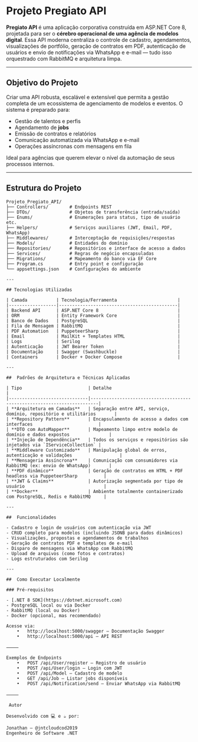 #  Projeto Pregiato API

**Pregiato API** é uma aplicação corporativa construída em ASP.NET Core 8, projetada para ser o **cérebro operacional de uma agência de modelos digital**. Essa API moderna centraliza o controle de cadastro, agendamentos, visualizações de portfólio, geração de contratos em PDF, autenticação de usuários e envio de notificações via WhatsApp e e-mail — tudo isso orquestrado com RabbitMQ e arquitetura limpa.

---

## Objetivo do Projeto

Criar uma API robusta, escalável e extensível que permita a gestão completa de um ecossistema de agenciamento de modelos e eventos. O sistema é preparado para:

- Gestão de talentos e perfis
- Agendamento de **jobs**
- Emissão de contratos e relatórios
- Comunicação automatizada via WhatsApp e e-mail
- Operações assíncronas com mensagens em fila

Ideal para agências que querem elevar o nível da automação de seus processos internos.

---

##  Estrutura do Projeto

```text
Projeto_Pregiato_API/
├── Controllers/        # Endpoints REST
├── DTOs/               # Objetos de transferência (entrada/saída)
├── Enums/              # Enumerações para status, tipo de usuário etc.
├── Helpers/            # Serviços auxiliares (JWT, Email, PDF, WhatsApp)
├── Middlewares/        # Interceptação de requisições/respostas
├── Models/             # Entidades do domínio
├── Repositories/       # Repositórios e interface de acesso a dados
├── Services/           # Regras de negócio encapsuladas
├── Migrations/         # Mapeamento do banco via EF Core
├── Program.cs          # Entry point e configuração
└── appsettings.json    # Configurações do ambiente

---

## Tecnologias Utilizadas

| Camada           | Tecnologia/Ferramenta                       |
|------------------|---------------------------------------------|
| Backend API      | ASP.NET Core 8                              |
| ORM              | Entity Framework Core                       |
| Banco de Dados   | PostgreSQL                                  |
| Fila de Mensagem | RabbitMQ                                    |
| PDF Automation   | PuppeteerSharp                              |
| Email            | MailKit + Templates HTML                    |
| Logs             | Serilog                                     |
| Autenticação     | JWT Bearer Token                            |
| Documentação     | Swagger (Swashbuckle)                       |
| Containers       | Docker + Docker Compose                     |

---

##  Padrões de Arquitetura e Técnicas Aplicadas

| Tipo                         | Detalhe                                                                 |
|------------------------------|-------------------------------------------------------------------------|
| **Arquitetura em Camadas**   | Separação entre API, serviço, domínio, repositório e utilitários       |
| **Repository Pattern**       | Encapsulamento de acesso a dados com interfaces                         |
| **DTO com AutoMapper**       | Mapeamento limpo entre modelo de domínio e dados expostos               |
| **Injeção de Dependência**   | Todos os serviços e repositórios são injetados via `IServiceCollection` |
| **Middleware Customizado**   | Manipulação global de erros, autenticação e validações                  |
| **Mensageria Assíncrona**    | Comunicação com consumidores via RabbitMQ (ex: envio de WhatsApp)       |
| **PDF dinâmico**             | Geração de contratos em HTML + PDF headless via PuppeteerSharp          |
| **JWT & Claims**             | Autorização segmentada por tipo de usuário                              |
| **Docker**                   | Ambiente totalmente containerizado com PostgreSQL, Redis e RabbitMQ     |

---

##  Funcionalidades

- Cadastro e login de usuários com autenticação via JWT
- CRUD completo para modelos (incluindo JSONB para dados dinâmicos)
- Visualizações, propostas e agendamentos de trabalhos
- Geração de contratos PDF e templates de e-mail
- Disparo de mensagens via WhatsApp com RabbitMQ
- Upload de arquivos (como fotos e contratos)
- Logs estruturados com Serilog

---

##  Como Executar Localmente

### Pré-requisitos

- [.NET 8 SDK](https://dotnet.microsoft.com)
- PostgreSQL local ou via Docker
- RabbitMQ (local ou Docker)
- Docker (opcional, mas recomendado)

Acesse via:
	•	http://localhost:5000/swagger — Documentação Swagger
	•	http://localhost:5000/api — API REST

⸻

Exemplos de Endpoints
	•	POST /api/User/register — Registro de usuário
	•	POST /api/User/login — Login com JWT
	•	POST /api/Model — Cadastro de modelo
	•	GET /api/Job — Listar jobs disponíveis
	•	POST /api/Notification/send — Enviar WhatsApp via RabbitMQ

⸻

 Autor

Desenvolvido com 💻 e ☕ por:

Jonathan – @jntcloudcod2019
Engenheiro de Software .NET 
